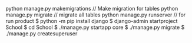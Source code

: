 python manage.py makemigrations // Make migration for tables
python manage.py migrate     // migrate all tables
python manage.py runserver // for run product
$ python -m pip install django
$ django-admin startproject School
$ cd School
$ ./manage.py startapp core
$ ./manage.py migrate
$ ./manage.py createsuperuser
